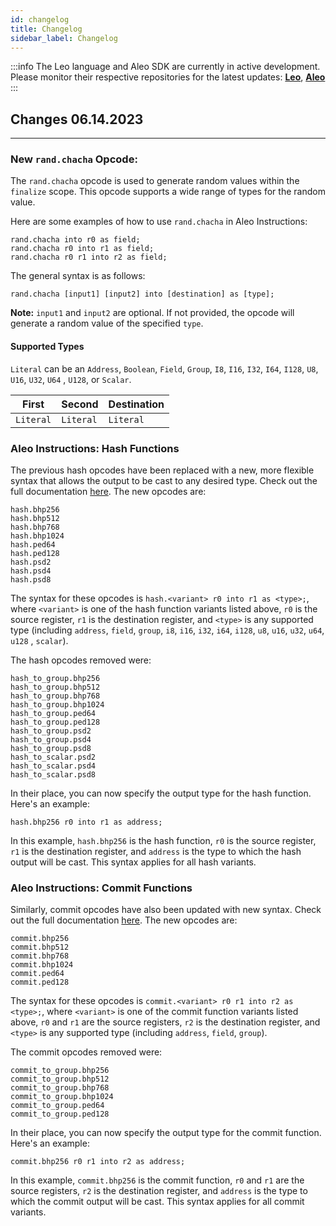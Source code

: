 ```yaml
---
id: changelog
title: Changelog
sidebar_label: Changelog
---
```


:::info
The Leo language and Aleo SDK are currently in active development. Please monitor their respective repositories for
the latest updates: [**Leo**](https://github.com/AleoHQ/leo), [**Aleo**](https://github.com/AleoHQ/aleo)
:::

## Changes **06.14.2023**

---

### New `rand.chacha`  Opcode:

The `rand.chacha` opcode is used to generate random values within the `finalize` scope. This opcode supports a wide
range of types for the random value.

Here are some examples of how to use `rand.chacha` in Aleo Instructions:

```aleo
rand.chacha into r0 as field;
rand.chacha r0 into r1 as field;
rand.chacha r0 r1 into r2 as field;
```

The general syntax is as follows:

```aleo
rand.chacha [input1] [input2] into [destination] as [type];
```

**Note:** `input1` and `input2` are optional. If not provided, the opcode will generate a random value of the
specified `type`.

#### Supported Types

`Literal` can be an `Address`, `Boolean`, `Field`, `Group`, `I8`, `I16`, `I32`, `I64`, `I128`, `U8`, `U16`, `U32`, `U64`
, `U128`, or `Scalar`.

| First   | Second  | Destination |
|---------|---------|-------------|
|`Literal`|`Literal`| `Literal`   |

### Aleo Instructions: Hash Functions

The previous hash opcodes have been replaced with a new, more flexible syntax that allows the output to be cast to any
desired type. Check out the full
documentation [here](https://developer.aleo.org/aleo/opcodes#table-of-cryptographic-opcodes). The new opcodes are:

```
hash.bhp256
hash.bhp512
hash.bhp768
hash.bhp1024
hash.ped64
hash.ped128
hash.psd2
hash.psd4
hash.psd8
```

The syntax for these opcodes is `hash.<variant> r0 into r1 as <type>;`, where `<variant>` is one of the hash function
variants listed above, `r0` is the source register, `r1` is the destination register, and `<type>` is any supported
type (including `address`, `field`, `group`, `i8`, `i16`, `i32`, `i64`, `i128`, `u8`, `u16`, `u32`, `u64`, `u128`
, `scalar`).

The hash opcodes removed were:

```
hash_to_group.bhp256
hash_to_group.bhp512
hash_to_group.bhp768
hash_to_group.bhp1024
hash_to_group.ped64
hash_to_group.ped128
hash_to_group.psd2
hash_to_group.psd4
hash_to_group.psd8
hash_to_scalar.psd2
hash_to_scalar.psd4
hash_to_scalar.psd8
```

In their place, you can now specify the output type for the hash function. Here's an example:

```aleo
hash.bhp256 r0 into r1 as address;
```

In this example, `hash.bhp256` is the hash function, `r0` is the source register, `r1` is the destination register,
and `address` is the type to which the hash output will be cast. This syntax applies for all hash variants.

### Aleo Instructions: Commit Functions

Similarly, commit opcodes have also been updated with new syntax. Check out the full
documentation [here](https://developer.aleo.org/aleo/opcodes#table-of-cryptographic-opcodes). The new opcodes are:

```
commit.bhp256
commit.bhp512
commit.bhp768
commit.bhp1024
commit.ped64
commit.ped128
```

The syntax for these opcodes is `commit.<variant> r0 r1 into r2 as <type>;`, where `<variant>` is one of the commit
function variants listed above, `r0` and `r1` are the source registers, `r2` is the destination register, and `<type>`
is any supported type (including `address`, `field`, `group`).

The commit opcodes removed were:

```
commit_to_group.bhp256
commit_to_group.bhp512
commit_to_group.bhp768
commit_to_group.bhp1024
commit_to_group.ped64
commit_to_group.ped128
```

In their place, you can now specify the output type for the commit function. Here's an example:

```aleo
commit.bhp256 r0 r1 into r2 as address;
```

In this example, `commit.bhp256` is the commit function, `r0` and `r1` are the source registers, `r2` is the destination
register, and `address` is the type to which the commit output will be cast. This syntax applies for all commit
variants.
